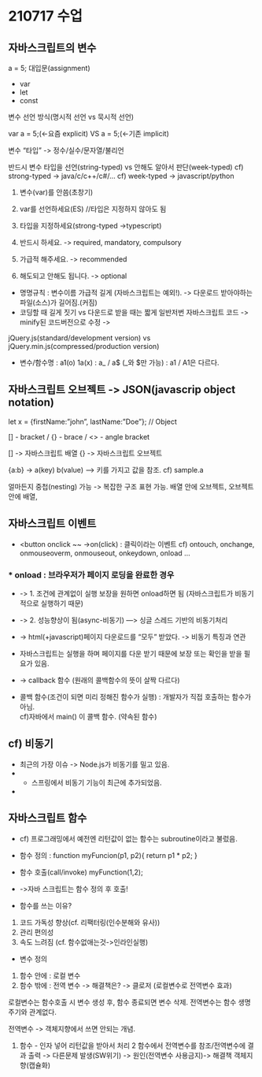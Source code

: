 # 210717 수업


## 자바스크립트의 변수
a = 5; 대입문(assignment)
- var
- let
- const

변수 선언 방식(명시적 선언 vs 묵시적 선언)
		
		                  
var a = 5;(<-요즘 explicit)  VS  a = 5;(<-기존 implicit)

변수 “타입” -> 정수/실수/문자열/불리언

반드시 변수 타입을 선언(string-typed) vs 안해도 알아서 판단(week-typed)
cf) strong-typed -> java/c/c++/c#/…
cf) week-typed -> javascript/python 

1. 변수(var)를 안씀(초창기)
2. var를 선언하세요(ES) //타입은 지정하지 않아도 됨
3. 타입을 지정하세요(strong-typed ->typescript)

1. 반드시 하세요. -> required, mandatory, compulsory
2. 가급적 해주세요. -> recommended
3. 해도되고 안해도 됩니다. ->  optional

- 명명규칙
: 변수이름 가급적 길게 (자바스크립트는 예외!). -> 다운로드 받아야하는 파일(소스)가 길어짐.(커짐) 
- 코딩할 때 길게 짓기 vs 다운드로 받을 때는 짧게
일반저번 자바스크립트 코드 -> minify된 코드버전으로 수정 ->

jQuery.js(standard/development version) vs jQuery.min.js(compressed/production version)

- 변수/함수명
: a1(o) 1a(x)
: a_ / a$ (_와 $만 가능)
: a1 / A1은 다르다. 

## 자바스크립트 오브젝트 -> JSON(javascrip object notation)

let x = {firstName:”john”, lastName:”Doe”}; // Object

[] - bracket / {} - brace / <> - angle bracket

[] -> 자바스크립트 배열
{} -> 자바스크립트 오브젝트

{a:b} -> a(key) b(value)   —> 키를 가지고 값을 참조. cf) sample.a

얼마든지 중첩(nesting) 가능 -> 복잡한 구조 표현 가능. 
배열 안에 오브젝트, 오브젝트 안에 배열, 

## 자바스크립트 이벤트
- <button onclick ~~
->on(click)  : 클릭이라는 이벤트
cf) ontouch, onchange, onmouseoverm, onmouseout, onkeydown, onload … 
### * onload : 브라우저가 페이지 로딩을 완료한 경우 
- -> 1. 조건에 관계없이 실행 보장을 원하면 onload하면 됨 (자바스크립트가 비동기적으로 실행하기 때문)
- -> 2. 성능향상이 됨(async-비동기) —> 싱글 스레드 기반의 비동기처리

- -> html(+javascript)페이지 다운로드를 “모두” 받았다. -> 비동기 특징과 연관
- 자바스크립트는 실행을 하며 페이지를 다운 받기 때문에 보장 또는 확인을 받을 필요가 있음.
- -> callback 함수 (원래의 콜백함수의 뜻이 살짝 다르다) 

- 콜백 함수(조건이 되면 미리 정해진 함수가 실행) 
 : 개발자가 직접 호출하는 함수가 아님.  
cf)자바에서  main() 이 콜백 함수. (약속된 함수) 

## cf) 비동기
- 최근의 가장 이슈 -> Node.js가 비동기를 밀고 있음. 
- + 스프링에서 비동기 기능이 최근에 추가되었음.
- 

## 자바스크립트 함수 

- cf) 프로그래밍에서 예전엔 리턴값이 없는 함수는 subroutine이라고 불렀음. 
- 함수 정의 :
function myFuncion(p1, p2){
return p1 * p2;
}
- 함수 호출(call/invoke)
myFunction(1,2);

- ->자바 스크립트는 함수 정의 후 호출! 

- 함수를 쓰는 이유?
1. 코드 가독성 향상(cf. 리팩터링(인수분해와 유사))
2. 관리 편의성
3. 속도 느려짐 (cf. 함수없애는것->인라인실행)

- 변수 정의  
1. 함수 안에 : 로컬 변수
2. 함수 밖에 : 전역 변수 -> 해결책은? -> 클로저 (로컬변수로 전역변수 효과)

로컬변수는 함수호출 시 변수 생성 후, 함수 종료되면 변수 삭제. 
전역변수는 함수 생명주기와 관계없다. 

전역변수 -> 객체지향에서 쓰면 안되는 개념. 

1. 함수 - 인자 넣어 리턴값을 받아서 처리
2 함수에서 전역변수를 참조/전역변수에 결과 출력 -> 다른문제 발생(SW위기) -> 원인(전역변수 사용금지)-> 해결책 객체지향(캡슐화)


